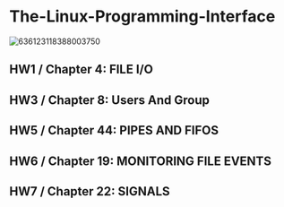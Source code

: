 # The-Linux-Programming-Interface
![636123118388003750](https://user-images.githubusercontent.com/75157669/143892350-8ef37ac7-d6bd-403b-a523-e30de0f6e507.jpg)

## HW1 / Chapter 4: FILE I/O
## HW3 / Chapter 8: Users And Group
## HW5 / Chapter 44: PIPES AND FIFOS
## HW6 / Chapter 19: MONITORING FILE EVENTS
## HW7 / Chapter 22: SIGNALS
